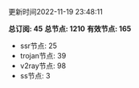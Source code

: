 更新时间2022-11-19 23:48:11

**总订阅: 45**
**总节点: 1210**
**有效节点: 165**
- ssr节点: 25
- trojan节点: 39
- v2ray节点: 98
- ss节点: 3
